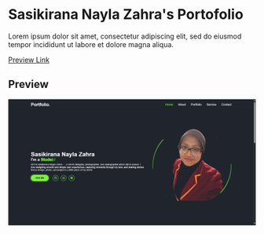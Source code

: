 # Sasikirana Nayla Zahra's Portofolio
Lorem ipsum dolor sit amet, consectetur adipiscing elit, sed do eiusmod tempor incididunt ut labore et dolore magna aliqua.

[Preview Link](https://github.com/sasikiranana/personal-portofolio-website.git)

## Preview

![Home](https://github.com/sasikiranana/personal-portofolio-website/blob/main/Screenshot%202025-08-27%20112540.png)
